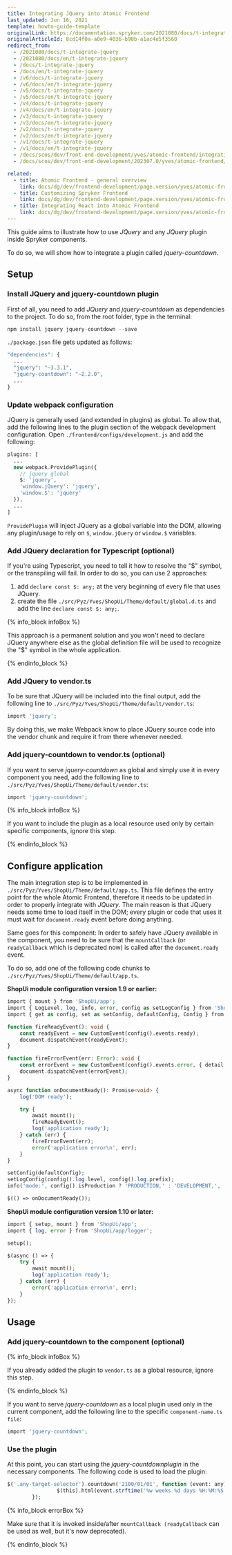 ```yaml
---
title: Integrating JQuery into Atomic Frontend
last_updated: Jun 16, 2021
template: howto-guide-template
originalLink: https://documentation.spryker.com/2021080/docs/t-integrate-jquery
originalArticleId: 8cd14f0a-a0e9-4036-b90b-a1ac4e5f3560
redirect_from:
  - /2021080/docs/t-integrate-jquery
  - /2021080/docs/en/t-integrate-jquery
  - /docs/t-integrate-jquery
  - /docs/en/t-integrate-jquery
  - /v6/docs/t-integrate-jquery
  - /v6/docs/en/t-integrate-jquery
  - /v5/docs/t-integrate-jquery
  - /v5/docs/en/t-integrate-jquery
  - /v4/docs/t-integrate-jquery
  - /v4/docs/en/t-integrate-jquery
  - /v3/docs/t-integrate-jquery
  - /v3/docs/en/t-integrate-jquery
  - /v2/docs/t-integrate-jquery
  - /v2/docs/en/t-integrate-jquery
  - /v1/docs/t-integrate-jquery
  - /v1/docs/en/t-integrate-jquery
  - /docs/scos/dev/front-end-development/yves/atomic-frontend/integrating-jquery-into-atomic-frontend.html
  - /docs/scos/dev/front-end-development/202307.0/yves/atomic-frontend/integrating-jquery-into-atomic-frontend.html

related:
  - title: Atomic Frontend - general overview
    link: docs/dg/dev/frontend-development/page.version/yves/atomic-frontend/atomic-front-end-general-overview.html
  - title: Customizing Spryker Frontend
    link: docs/dg/dev/frontend-development/page.version/yves/atomic-frontend/customizing-spryker-front-end.html
  - title: Integrating React into Atomic Frontend
    link: docs/dg/dev/frontend-development/page.version/yves/atomic-frontend/integrating-react-into-atomic-frontend.html
---
```


This guide aims to illustrate how to use _JQuery_ and any _JQuery_ plugin inside Spryker components.

To do so, we will show how to integrate a plugin called _jquery-countdown._

## Setup

### Install JQuery and jquery-countdown plugin

First of all, you need to add _JQuery_ and _jquery-countdown_ as dependencies to the project. To do so, from the root folder, type in the terminal:

```php
npm install jquery jquery-countdown --save
```

`./package.json` file gets updated as follows:

```php
"dependencies": {
  ...
  "jquery": "~3.3.1",
  "jquery-countdown": "~2.2.0",
  ...
}
```

### Update webpack configuration

JQuery is generally used (and extended in plugins) as global. To allow that,  add the following lines to the plugin section of the webpack development configuration. Open `./frontend/configs/development.js` and add the following:

```php
plugins: [
  ...
  new webpack.ProvidePlugin({
    // jquery global
    $: 'jquery',
    'window.jQuery': 'jquery',
    'window.$': 'jquery'
  }),
  ...
]
```

`ProvidePlugin` will inject JQuery as a global variable into the DOM, allowing any plugin/usage to rely on `$`,  `window.jQuery` or `window.$` variables.

### Add JQuery declaration for Typescript (optional)

If you're using Typescript, you need to tell it how to resolve the "$" symbol, or the transpiling will fail. In order to do so, you can use 2 approaches:

1. add `declare const $: any;` at the very beginning of every file that uses JQuery.
2. create the file `./src/Pyz/Yves/ShopUi/Theme/default/global.d.ts` and add the line `declare const $: any;`.

{% info_block infoBox %}

This approach is a permanent solution and you won't need to declare JQuery anywhere else as the global definition file will be used to recognize the "$" symbol in the whole application.

{% endinfo_block %}

### Add JQuery to vendor.ts

To be sure that JQuery will be included into the final output, add the following line to `./src/Pyz/Yves/ShopUi/Theme/default/vendor.ts`:

```php
import 'jquery';
```

By doing this, we make Webpack know to place JQuery source code into the vendor chunk and require it from there whenever needed.

### Add jquery-countdown to vendor.ts (optional)

If you want to serve _jquery-countdown_ as global and simply use it in every component you need, add the following line to `./src/Pyz/Yves/ShopUi/Theme/default/vendor.ts`:

```php
import 'jquery-countdown';
```

{% info_block infoBox %}

If you want to include the plugin as a local resource used only by certain specific components, ignore this step.

{% endinfo_block %}

## Configure application

The main integration step is to be implemented in `./src/Pyz/Yves/ShopUi/Theme/default/app.ts`. This file defines the entry point for the whole Atomic Frontend, therefore it needs to be updated in order to properly integrate with _JQuery_. The main reason is that JQuery needs some time to load itself in the DOM; every plugin or code that uses it must wait for `document.ready` event before doing anything.

Same goes for this component: In order to safely have JQuery available in the component, you need to be sure that the `mountCallback` (or `readyCallback` which is deprecated now) is called after the `document.ready` event.

To do so, add one of the following code chunks to `./src/Pyz/Yves/ShopUi/Theme/default/app.ts`.

**ShopUi module configuration version 1.9 or earlier:**

```php
import { mount } from 'ShopUi/app';
import { LogLevel, log, info, error, config as setLogConfig } from 'ShopUi/app/logger';
import { get as config, set as setConfig, defaultConfig, Config } from 'ShopUi/app/config';

function fireReadyEvent(): void {
    const readyEvent = new CustomEvent(config().events.ready);
    document.dispatchEvent(readyEvent);
}

function fireErrorEvent(err: Error): void {
    const errorEvent = new CustomEvent(config().events.error, { detail: err });
    document.dispatchEvent(errorEvent);
}

async function onDocumentReady(): Promise<void> {
    log('DOM ready');

    try {
        await mount();
        fireReadyEvent();
        log('application ready');
    } catch (err) {
        fireErrorEvent(err);
        error('application error\n', err);
    }
}

setConfig(defaultConfig);
setLogConfig(config().log.level, config().log.prefix);
info('mode:', config().isProduction ? 'PRODUCTION,' : 'DEVELOPMENT,', 'log-level:', LogLevel[config().log.level]);

$(() => onDocumentReady());
```

**ShopUi module configuration version 1.10 or later:**

```php
import { setup, mount } from 'ShopUi/app';
import { log, error } from 'ShopUi/app/logger';

setup();

$(async () => {
    try {
        await mount();
        log('application ready');
    } catch (err) {
        error('application error\n', err);
    }
});
```

## Usage

### Add jquery-countdown to the component (optional)

{% info_block infoBox %}

If you already added the plugin to `vendor.ts` as a global resource, ignore this step.

{% endinfo_block %}

If you want to serve _jquery-countdown_ as a local plugin used only in the current component, add the following line to the specific `component-name.ts file`:

```php
import 'jquery-countdown';
```

### Use the plugin

At this point, you can start using the _jquery-countdownplugin_ in the necessary components. The following code is used to load the plugin:

```php
$('.any-target-selector').countdown('2100/01/01', function (event: any) {
				$(this).html(event.strftime('%w weeks %d days %H:%M:%S'));
		});
```

{% info_block errorBox %}

Make sure that it is invoked inside/after `mountCallback (readyCallback` can be used as well, but it's now deprecated).

{% endinfo_block %}
